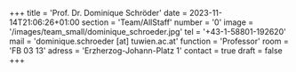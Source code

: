 +++
title = 'Prof. Dr. Dominique Schröder'
date = 2023-11-14T21:06:26+01:00
section = 'Team/AllStaff'
number = '0'
image = '/images/team_small/dominique_schroeder.jpg'
tel = '+43-1-58801-192620'
mail = 'dominique.schroeder [at] tuwien.ac.at'
function = 'Professor'
room = 'FB 03 13'
adress = 'Erzherzog-Johann-Platz 1'
contact = true
draft = false
+++

 